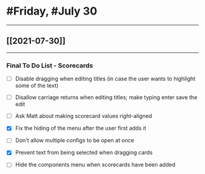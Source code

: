 # #Friday, #July 30
---

## [[2021-07-30]]

---

### Final To Do List - Scorecards


- [ ] Disable dragging when editing titles (in case the user wants to highlight some of the text)
- [ ] Disallow carriage returns when editing titles; make typing enter save the edit
- [ ] Ask Matt about making scorecard values right-aligned
- [x] Fix the hiding of the menu after the user first adds it
- [ ] Don't allow multiple configs to be open at once
- [x] Prevent text from being selected when dragging cards
- [ ] Hide the components menu when scorecards have been added





